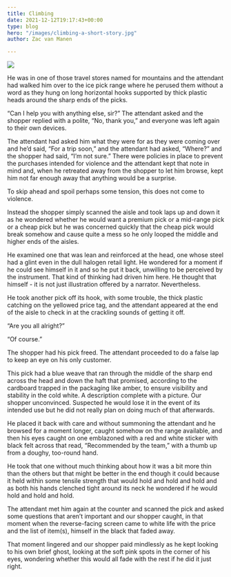 ```yaml
---
title: Climbing
date: 2021-12-12T19:17:43+00:00
type: blog
hero: "/images/climbing-a-short-story.jpg"
author: Zac van Manen

---
```


![](/images/climbing-a-short-story.jpg)

He was in one of those travel stores named for mountains and the attendant had walked him over to the ice pick range where he perused them without a word as they hung on long horizontal hooks supported by thick plastic heads around the sharp ends of the picks.

“Can I help you with anything else, sir?” The attendant asked and the shopper replied with a polite, “No, thank you,” and everyone was left again to their own devices.

The attendant had asked him what they were for as they were coming over and he’d said, “For a trip soon,” and the attendant had asked, “Where?” and the shopper had said, “I’m not sure.” There were policies in place to prevent the purchases intended for violence and the attendant kept that note in mind and, when he retreated away from the shopper to let him browse, kept him not far enough away that anything would be a surprise.

To skip ahead and spoil perhaps some tension, this does not come to violence.

Instead the shopper simply scanned the aisle and took laps up and down it as he wondered whether he would want a premium pick or a mid-range pick or a cheap pick but he was concerned quickly that the cheap pick would break somehow and cause quite a mess so he only looped the middle and higher ends of the aisles.

He examined one that was lean and reinforced at the head, one whose steel had a glint even in the dull halogen retail light. He wondered for a moment if he could see himself in it and so he put it back, unwilling to be perceived by the instrument. That kind of thinking had driven him here. He thought that himself - it is not just illustration offered by a narrator. Nevertheless.

He took another pick off its hook, with some trouble, the thick plastic catching on the yellowed price tag, and the attendant appeared at the end of the aisle to check in at the crackling sounds of getting it off.

“Are you all alright?”

“Of course.”

The shopper had his pick freed. The attendant proceeded to do a false lap to keep an eye on his only customer.

This pick had a blue weave that ran through the middle of the sharp end across the head and down the haft that promised, according to the cardboard trapped in the packaging like amber, to ensure visibility and stability in the cold white. A description complete with a picture. Our shopper unconvinced. Suspected he would lose it in the event of its intended use but he did not really plan on doing much of that afterwards.

He placed it back with care and without summoning the attendant and he browsed for a moment longer, caught somehow on the range available, and then his eyes caught on one emblazoned with a red and white sticker with black felt across that read, “Recommended by the team,” with a thumb up from a doughy, too-round hand.

He took that one without much thinking about how it was a bit more thin than the others but that might be better in the end though it could because it held within some tensile strength that would hold and hold and hold and as both his hands clenched tight around its neck he wondered if he would hold and hold and hold.

The attendant met him again at the counter and scanned the pick and asked some questions that aren’t important and our shopper caught, in that moment when the reverse-facing screen came to white life with the price and the list of item(s), himself in the black that faded away.

That moment lingered and our shopper paid mindlessly as he kept looking to his own brief ghost, looking at the soft pink spots in the corner of his eyes, wondering whether this would all fade with the rest if he did it just right.